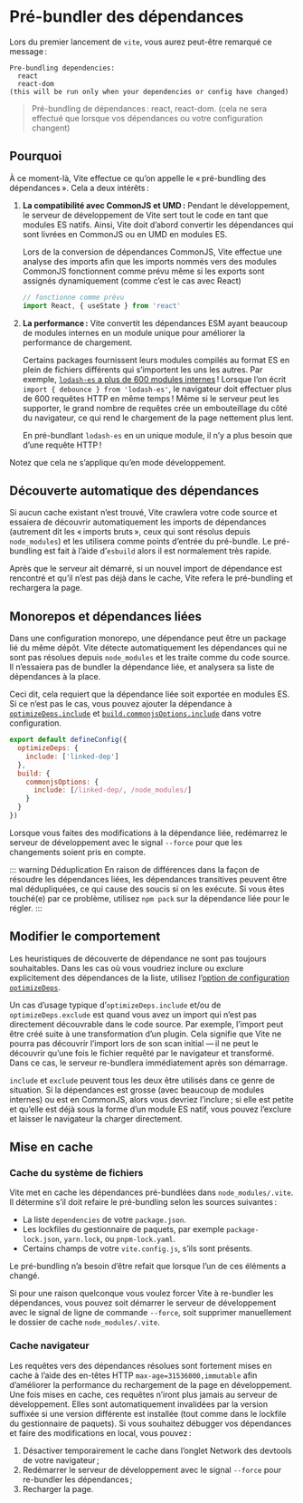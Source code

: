 # Pré-bundler des dépendances

Lors du premier lancement de `vite`, vous aurez peut-être remarqué ce message :

```
Pre-bundling dependencies:
  react
  react-dom
(this will be run only when your dependencies or config have changed)
```

> Pré-bundling de dépendances : react, react-dom. (cela ne sera effectué que lorsque vos dépendances ou votre configuration changent)

## Pourquoi

À ce moment-là, Vite effectue ce qu’on appelle le « pré-bundling des dépendances ». Cela a deux intérêts :

1. **La compatibilité avec CommonJS et UMD :** Pendant le développement, le serveur de développement de Vite sert tout le code en tant que modules ES natifs. Ainsi, Vite doit d’abord convertir les dépendances qui sont livrées en CommonJS ou en UMD en modules ES.

   Lors de la conversion de dépendances CommonJS, Vite effectue une analyse des imports afin que les imports nommés vers des modules CommonJS fonctionnent comme prévu même si les exports sont assignés dynamiquement (comme c’est le cas avec React)

   ```js
   // fonctionne comme prévu
   import React, { useState } from 'react'
   ```

2. **La performance :** Vite convertit les dépendances ESM ayant beaucoup de modules internes en un module unique pour améliorer la performance de chargement.

   Certains packages fournissent leurs modules compilés au format ES en plein de fichiers différents qui s’importent les uns les autres. Par exemple, [`lodash-es` a plus de 600 modules internes](https://unpkg.com/browse/lodash-es/) ! Lorsque l’on écrit `import { debounce } from 'lodash-es'`, le navigateur doit effectuer plus de 600 requêtes HTTP en même temps ! Même si le serveur peut les supporter, le grand nombre de requêtes crée un embouteillage du côté du navigateur, ce qui rend le chargement de la page nettement plus lent.

   En pré-bundlant `lodash-es` en un unique module, il n’y a plus besoin que d’une requête HTTP !

Notez que cela ne s’applique qu’en mode développement.

## Découverte automatique des dépendances

Si aucun cache existant n’est trouvé, Vite crawlera votre code source et essaiera de découvrir automatiquement les imports de dépendances (autrement dit les « imports bruts », ceux qui sont résolus depuis `node_modules`) et les utilisera comme points d’entrée du pré-bundle. Le pré-bundling est fait à l’aide d’`esbuild` alors il est normalement très rapide.

Après que le serveur ait démarré, si un nouvel import de dépendance est rencontré et qu’il n’est pas déjà dans le cache, Vite refera le pré-bundling et rechargera la page.

## Monorepos et dépendances liées

Dans une configuration monorepo, une dépendance peut être un package lié du même dépôt. Vite détecte automatiquement les dépendances qui ne sont pas résolues depuis `node_modules` et les traite comme du code source. Il n’essaiera pas de bundler la dépendance liée, et analysera sa liste de dépendances à la place.

Ceci dit, cela requiert que la dépendance liée soit exportée en modules ES. Si ce n’est pas le cas, vous pouvez ajouter la dépendance à [`optimizeDeps.include`](/config/#optimizedeps-include) et [`build.commonjsOptions.include`](/config/#build-commonjsoptions) dans votre configuration.

```js
export default defineConfig({
  optimizeDeps: {
    include: ['linked-dep']
  },
  build: {
    commonjsOptions: {
      include: [/linked-dep/, /node_modules/]
    }
  }
})
```

Lorsque vous faites des modifications à la dépendance liée, redémarrez le serveur de développement avec le signal `--force` pour que les changements soient pris en compte.

::: warning Déduplication
En raison de différences dans la façon de résoudre les dépendances liées, les dépendances transitives peuvent être mal dédupliquées, ce qui cause des soucis si on les exécute. Si vous êtes touché(e) par ce problème, utilisez `npm pack` sur la dépendance liée pour le régler.
:::

## Modifier le comportement

Les heuristiques de découverte de dépendance ne sont pas toujours souhaitables. Dans les cas où vous voudriez inclure ou exclure explicitement des dépendances de la liste, utilisez l’[option de configuration `optimizeDeps`](/config/#options-d%E2%80%99optimisation-des-dependances).

Un cas d’usage typique d’`optimizeDeps.include` et/ou de `optimizeDeps.exclude` est quand vous avez un import qui n’est pas directement découvrable dans le code source. Par exemple, l’import peut être créé suite à une transformation d’un plugin. Cela signifie que Vite ne pourra pas découvrir l’import lors de son scan initial — il ne peut le découvrir qu’une fois le fichier requêté par le navigateur et transformé. Dans ce cas, le serveur re-bundlera immédiatement après son démarrage.

`include` et `exclude` peuvent tous les deux être utilisés dans ce genre de situation. Si la dépendances est grosse (avec beaucoup de modules internes) ou est en CommonJS, alors vous devriez l’inclure ; si elle est petite et qu’elle est déjà sous la forme d’un module ES natif, vous pouvez l’exclure et laisser le navigateur la charger directement.

## Mise en cache

### Cache du système de fichiers

Vite met en cache les dépendances pré-bundlées dans `node_modules/.vite`. Il détermine s’il doit refaire le pré-bundling selon les sources suivantes :

- La liste `dependencies` de votre `package.json`.
- Les lockfiles du gestionnaire de paquets, par exemple `package-lock.json`, `yarn.lock`, ou `pnpm-lock.yaml`.
- Certains champs de votre `vite.config.js`, s’ils sont présents.

Le pré-bundling n’a besoin d’être refait que lorsque l’un de ces éléments a changé.

Si pour une raison quelconque vous voulez forcer Vite à re-bundler les dépendances, vous pouvez soit démarrer le serveur de développement avec le signal de ligne de commande `--force`, soit supprimer manuellement le dossier de cache `node_modules/.vite`.

### Cache navigateur

Les requêtes vers des dépendances résolues sont fortement mises en cache à l’aide des en-têtes HTTP `max-age=31536000,immutable` afin d’améliorer la performance du rechargement de la page en développement. Une fois mises en cache, ces requêtes n’iront plus jamais au serveur de développement. Elles sont automatiquement invalidées par la version suffixée si une version différente est installée (tout comme dans le lockfile du gestionnaire de paquets). Si vous souhaitez débugger vos dépendances et faire des modifications en local, vous pouvez :

1. Désactiver temporairement le cache dans l’onglet Network des devtools de votre navigateur ;
2. Redémarrer le serveur de développement avec le signal `--force` pour re-bundler les dépendances ;
3. Recharger la page.
